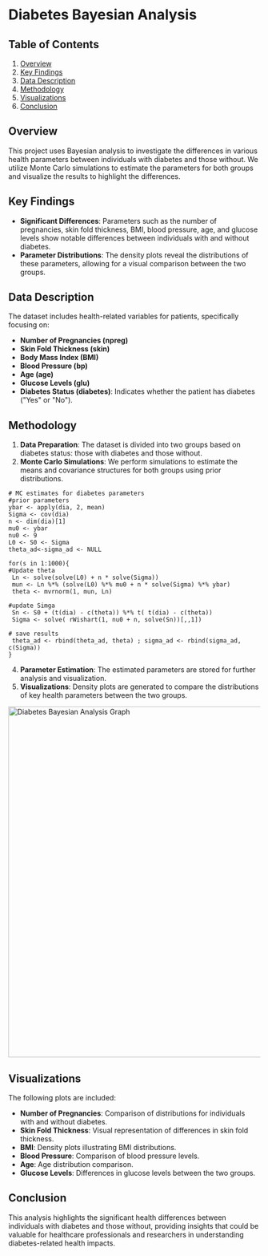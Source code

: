# Diabetes Bayesian Analysis  
 
## Table of Contents  
1. [Overview](#overview)  
2. [Key Findings](#key-findings)  
3. [Data Description](#data-description)
4. [Methodology](#methodology)  
5. [Visualizations](#visualizations)
6. [Conclusion](#conclusion)
 
## Overview
This project uses Bayesian analysis to investigate the differences in various health parameters between individuals with diabetes and those without. We utilize Monte Carlo simulations to estimate the parameters for both groups and visualize the results to highlight the differences.

## Key Findings
- **Significant Differences**: Parameters such as the number of pregnancies, skin fold thickness, BMI, blood pressure, age, and glucose levels show notable differences between individuals with and without diabetes.
- **Parameter Distributions**: The density plots reveal the distributions of these parameters, allowing for a visual comparison between the two groups.

## Data Description
The dataset includes health-related variables for patients, specifically focusing on:
- **Number of Pregnancies (npreg)**
- **Skin Fold Thickness (skin)**
- **Body Mass Index (BMI)**
- **Blood Pressure (bp)**
- **Age (age)**
- **Glucose Levels (glu)**
- **Diabetes Status (diabetes)**: Indicates whether the patient has diabetes ("Yes" or "No").

## Methodology
1. **Data Preparation**: The dataset is divided into two groups based on diabetes status: those with diabetes and those without.
2. **Monte Carlo Simulations**: We perform simulations to estimate the means and covariance structures for both groups using prior distributions.
```
# MC estimates for diabetes parameters
#prior parameters
ybar <- apply(dia, 2, mean)
Sigma <- cov(dia)
n <- dim(dia)[1]
mu0 <- ybar
nu0 <- 9
L0 <- S0 <- Sigma
theta_ad<-sigma_ad <- NULL

for(s in 1:1000){ 
#Update theta
 Ln <- solve(solve(L0) + n * solve(Sigma))
 mun <- Ln %*% (solve(L0) %*% mu0 + n * solve(Sigma) %*% ybar)
 theta <- mvrnorm(1, mun, Ln)
 
#update Simga
 Sn <- S0 + (t(dia) - c(theta)) %*% t( t(dia) - c(theta))
 Sigma <- solve( rWishart(1, nu0 + n, solve(Sn))[,,1])
 
# save results
 theta_ad <- rbind(theta_ad, theta) ; sigma_ad <- rbind(sigma_ad, c(Sigma))
}
```
4. **Parameter Estimation**: The estimated parameters are stored for further analysis and visualization.
5. **Visualizations**: Density plots are generated to compare the distributions of key health parameters between the two groups.
<img src="https://github.com/RoryQo/R-Diabetes-Bayesian-Analysis-Lab/raw/main/Graph1.jpg" alt="Diabetes Bayesian Analysis Graph" style="width: 700px;" />


## Visualizations
The following plots are included:
- **Number of Pregnancies**: Comparison of distributions for individuals with and without diabetes.
- **Skin Fold Thickness**: Visual representation of differences in skin fold thickness.
- **BMI**: Density plots illustrating BMI distributions.
- **Blood Pressure**: Comparison of blood pressure levels.
- **Age**: Age distribution comparison.
- **Glucose Levels**: Differences in glucose levels between the two groups.

## Conclusion
This analysis highlights the significant health differences between individuals with diabetes and those without, providing insights that could be valuable for healthcare professionals and researchers in understanding diabetes-related health impacts.
